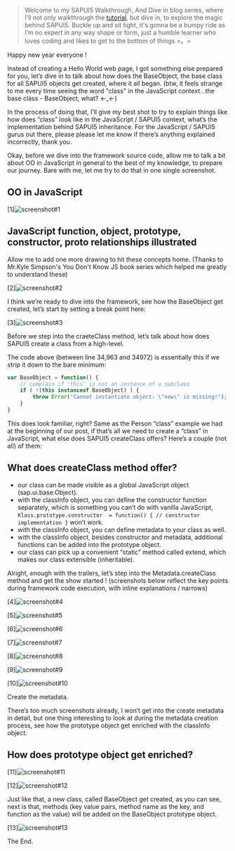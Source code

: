 > Welcome to my SAPUI5 Walkthrough, And Dive In blog series, where I’ll not only walkthrough the [tutorial](https://sapui5.hana.ondemand.com/sdk/#docs/guide/3da5f4be63264db99f2e5b04c5e853db.html), but dive in, to explore the magic behind SAPUI5. Buckle up and sit tight, it's gonna be a bumpy ride as I’m no expert in any way shape or form, just a humble learner who loves coding and likes to get to the bottom of things =。= 

Happy new year everyone !

Instead of creating a Hello World web page, I got something else prepared for you, let’s dive in to talk about how does the BaseObject, the base class for all SAPUI5 objects get created, where it all began. (btw, it feels strange to me every time seeing the word "class" in the JavaScript context...the base class - BaseObject, what? ←_←)

In the process of doing that, I’ll give my best shot to try to explain things like how does “class” look like in the JavaScript / SAPUI5 context, what’s the implementation behind SAPUI5 inheritance. For the JavaScript / SAPUI5 gurus out there, please please let me know if there’s anything explained incorrectly, thank you.

Okay, before we dive into the framework source code, allow me to talk a bit about OO in JavaScript in general to the best of my knowledge, to prepare our journey. Bare with me, let me try to do that in one single screenshot.

OO in JavaScript
---
[1]![screenshot#1](/screenshots/step.1.1.png)

JavaScript function, object, prototype, constructor, __proto__ relationships illustrated
---
Allow me to add one more drawing to hit these concepts home. (Thanks to Mr.Kyle Simpson's You Don't Know JS book series which helped me greatly to understand these)

[2]![screenshot#2](/screenshots/step.1.2.png)

I think we’re ready to dive into the framework, see how the BaseObject get created, let’s start by setting a break point here:

[3]![screenshot#3](/screenshots/step.1.3.png)

Before we step into the craeteClass method, let’s talk about how does SAPUI5 create a class from a high-level.

The code above (between line 34,963 and 34972) is essentially this if we strip it down to the bare minimum:

```javascript
var BaseObject = function() {
    // complain if 'this' is not an instance of a subclass
    if ( !(this instanceof BaseObject) ) {
        throw Error("Cannot instantiate object: \"new\" is missing!");
    }
}
```

This does look familiar, right? Same as the Person “class” example we had at the beginning of our post, if that’s all we need to create a “class” in JavaScript, what else does SAPUI5 createClass offers? Here’s a couple (not all) of them:

What does createClass method offer?
---

- our class can be made visible as a global JavaScript object (sap.ui.base.Object).
- with the classInfo object, you can define the constructor function separately, which is something you can’t do with vanilla JavaScript, `Klass.prototype.constructor  = function() { // constructor implementation }` won’t work.
- with the classInfo object, you can define metadata to your class as well.
- with the classInfo object, besides constructor and metadata, additional functions can be added into the prototype object.
- our class can pick up a convenient “static” method called extend, which makes our class extensible (inheritable).

Alright, enough with the trailers, let’s step into the Metadata.createClass method and get the show started ! (screenshots below reflect the key points during framework code execution, with inline explanations / narrows)

[4]![screenshot#4](/screenshots/step.1.4.png)

[5]![screenshot#5](/screenshots/step.1.5.png)

[6]![screenshot#6](/screenshots/step.1.6.png)

[7]![screenshot#7](/screenshots/step.1.7.png)

[8]![screenshot#8](/screenshots/step.1.8.png)

[9]![screenshot#9](/screenshots/step.1.9.png)

[10]![screenshot#10](/screenshots/step.1.10.png)

Create the metadata.

There’s too much screenshots already, I won’t get into the create metadata in detail, but one thing interesting to look at during the metadata creation process, see how the prototype object get enriched with the classInfo object.

How does prototype object get enriched?
---

[11]![screenshot#11](/screenshots/step.1.11.png)

[12]![screenshot#12](/screenshots/step.1.12.png)

Just like that, a new class, called BaseObject get created, as you can see, next is that, methods (key value pairs, method name as the key, and function as the value) will be added on the BaseObject prototype object.

[13]![screenshot#13](/screenshots/step.1.13.png)

The End.

